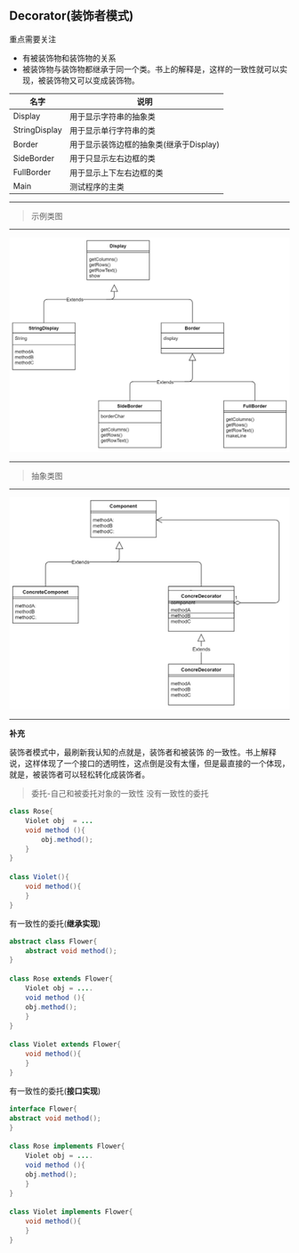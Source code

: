## Decorator(装饰者模式)

重点需要关注
- 有被装饰物和装饰物的关系
- 被装饰物与装饰物都继承于同一个类。书上的解释是，这样的一致性就可以实现，被装饰物又可以变成装饰物。



名字 | 说明 | 
-----|------|
Display |用于显示字符串的抽象类 
StringDisplay | 用于显示单行字符串的类
Border | 用于显示装饰边框的抽象类(继承于Display)
SideBorder | 用于只显示左右边框的类 
FullBorder | 用于显示上下左右边框的类
Main | 测试程序的主类
---

> 示例类图 

---
![decorator_concrete](./resources/decorator_concrete.jpg)

---


> 抽象类图
---
![decorator_abstract](./resources/decorator_abstract.jpg)

---

**补充**

装饰者模式中，最刷新我认知的点就是，装饰者和被装饰 的一致性。书上解释说，这样体现了一个接口的透明性，这点倒是没有太懂，但是最直接的一个体现，就是，被装饰者可以轻松转化成装饰者。

> 委托-自己和被委托对象的一致性
没有一致性的委托

```java
class Rose{
    Violet obj  = ...
    void method (){
        obj.method();
    }
}

class Violet(){
    void method(){
    }
}
```



有一致性的委托(**继承实现**)
```java
abstract class Flower{
    abstract void method();
}

class Rose extends Flower{
    Violet obj = ....
    void method (){
    obj.method();
    }
}

class Violet extends Flower{
    void method(){
    }
}
```

有一致性的委托(**接口实现**)
```java
interface Flower{
abstract void method();
}

class Rose implements Flower{
    Violet obj = ....
    void method (){
    obj.method();
    }
}

class Violet implements Flower{
    void method(){
    }
}
```
